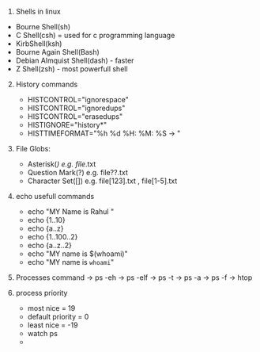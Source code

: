 1) Shells in linux
  - Bourne Shell(sh)
  - C Shell(csh) = used for c programming language
  - KirbShell(ksh)
  - Bourne Again Shell(Bash)
  - Debian Almquist Shell(dash) - faster
  - Z Shell(zsh) - most powerfull shell

 2) History commands
    - HISTCONTROL="ignorespace"
    - HISTCONTROL="ignoredups"
    - HISTCONTROL="erasedups"
    - HISTIGNORE="history*"
    - HISTTIMEFORMAT="%h %d %H: %M: %S -> "

 3) File Globs:
    - Asterisk(*) e.g. file*.txt
    - Question Mark(?) e.g. file??.txt
    - Character Set([]) e.g. file[123].txt , file[1-5].txt

4) echo usefull commands
   - echo "MY    Name is Rahul "
   - echo {1..10}
   - echo {a..z}
   - echo {1..100..2}
   - echo {a..z..2}
   - echo "MY name is $(whoami)"
   - echo "MY name is `whoami`"

5) Processes command
  -> ps -eh
  -> ps -elf
  -> ps -t
  -> ps -a
  -> ps -f
  -> htop

6)  process priority
    - most nice = 19
    - default priority = 0
    - least nice = -19
    - watch ps
    - 


   
